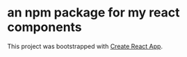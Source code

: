 # an npm package for my react components

This project was bootstrapped with [Create React App](https://github.com/facebook/create-react-app).
